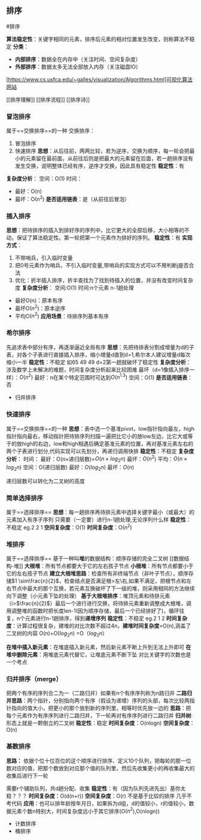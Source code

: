 ## 排序
#排序 

**算法稳定性**：关键字相同的元素，排序后元素的相对位置发生改变，则称算法不稳定
**分类**：
- **内部排序**：数据全在内存中（关注时间、空间复杂度）
- **外部排序**：数据太多无法全部放入内存（关注磁盘IO）

[https://www.cs.usfca.edu/~galles/visualization/Algorithms.html]可视化算法网站

[[排序理解]]
[[排序流程]]
[[排序诗]]
### 冒泡排序
属于==交换排序==的一种
交换排序：
1. 冒泡排序
2. 快速排序
**思想**：从后往前，两两比较，若为逆序，交换为顺序，每一轮会把最小的元素留在最前面，从前往后则是把最大的元素留在后面，若一趟排序没有发生交换，说明整体已经有序，逆序才交换，因此具有稳定性
**稳定性**：有

**复杂度分析**：
空间：O(1)
时间：
- 最好：O(n)
- 最坏：O($n^2$)
**是否适用链表**：是（从前往后冒泡）


### 插入排序
**思想**：把待排序的插入到排好序的序列中，比它更大的全部后移，大小相等的不动，保证了算法稳定性。第一轮把第一个元素作为排好的序列。
**稳定性**：有
**实现方式**：
1. 不带哨兵，引入临时变量
2. 把0号元素作为哨兵，不引入临时变量,带哨兵的实现方式可以不用判断j是否合法
3. 优化：折半插入排序，折半查找为了找到待插入的位置，并没有改变时间复杂度
**复杂度分析**：
空间:O(1) 
时间:n个元素 n-1趟处理
- 最好O(n)：原本有序
- 最坏O($n^2$)：原本逆序
- 平均O($n^2$)
**应用场景**：待排序列基本有序

### 希尔排序
先追求表中部分有序，再逐渐逼近全局有序
**思想**：先把待排表分割成增量为d的子表，对各个子表进行直接插入排序，缩小增量d直到d=1,希尔本人建议增量d每次缩小一半
**稳定性**：不稳定 如65 49 49 d=2第一趟就破坏了稳定性
**复杂度分析**：涉及数学上未解决的难题，时间复杂度分析起来比较困难
最坏（d=1像插入排序一样）：$O(n^2)$
最好：n在某个特定范围时可达到$O(n^{1.3})$
空间：O(1)
**是否适用链表**：否

- 归并排序
### 快速排序
属于==交换排序==的一种
**思想**：表中选一个基准pivot，low指针指向最左，high指针指向最右，移动指针把待排序列扫描一遍把比它小的放low左边，比它大或等于的放high的右边，low和high相遇后确定基准元素的位置，再对基准元素左右的两个子表进行划分,代码实现可以先划分，再递归调用快排
**稳定性**：不稳定
**复杂度分析**：
时间：
最好：O(n$\times$递归层数)=$O(n\times log_2n$)
最坏：$O(n^2$)
平均：$O(n\times log_2n$)
空间：O(递归层数)
最好：$O(log_2n)$
最坏：$O(n)$

递归层数可以转化为二叉树的高度

### 简单选择排序
属于==选择排序==
**思想**：每一趟排序再待排元素中选择关键字最小（或最大）的元素加入有序子序列
只需要（一定要）进行n-1趟处理,无论序列什么样
**稳定性**：不稳定 eg.2 2 1
**空间复杂度**：O(1)
**时间复杂度**：O($n^2$)

### 堆排序
属于==选择排序==
基于一种叫**堆**的数据结构：顺序存储的完全二叉树
[[数据结构-堆]]
**大根堆**：所有节点都要大于它的左右孩子节点
**小根堆**：所有节点都要小于它的左右孩子节点
**建立大根堆思路**：检查所有非终端节点（非叶子节点），顺序存储$1 \sim\frac{n}{2}$，检查结点是否满足根>左\右,如果不满足，把根节点和左右节点中最大的那个互换，若元素互换破坏了下一级的堆，则采用相同的方法继续向下调整（小元素下坠的处理）
**基于大根堆排序**：堆顶元素和待排元素（i>$\frac{n}{2}$）最后一个进行进行交换，将待排元素重新调整成大根堆，调用调整堆的函数时把长度len-1(因为顺序存储，最后一个已经排好了)，循环往复，n个元素进行n-1趟排序，得到**递增序列**
**稳定性**：不稳定 eg.2 1 2
**时间复杂度**：计算过程很复杂，建堆的对比次数不超过4n，**建堆时间复杂度**=O(n),涵盖了二叉树的内容
O(n)+O($log_2n$) =O（$log_2n$）

**在堆中插入新元素**：在堆底插入新元素，然后新元素不断上升到无法上升即可
**在堆中删除元素**：用堆底元素代替它，让堆底元素不断下坠
对比关键字的次数也是一个考点

### 归并排序（merge）
把两个有序的序列合二为一（二路归并）如果有n个有序序列称为n路归并
**二路归并思路**：两个指针，分别指向两个有序（假设为递增）序列的头部，每次比较两指针指向的值大小，把更小的那个放到新的序列里，相等时优先放一边的
**思路**：把每个元素作为有序序列进行二路归并，下一轮再对有序序列进行二路归并
**归并树**:形态上就是一颗倒立的二叉树
**稳定性**：稳定
**时间复杂度**：O(nlogn)
**空间复杂度**：O(n)

### 基数排序
**思路：** 依据个位十位百位的这个顺序进行排序、定义10个队列，把每轮的那一位数对应的值，把那个数放到对应那个值的队列里，然后先收集更小的再收集最大的收集后进行下一轮

需要r个辅助队列，共d趟分配、收集
**稳定性**：有（因为队列先进先出）基你太稳？？？
**时间复杂度**：O(d(n+r))
**空间复杂度**：O(r)
不是基于比较的排序
几乎不考代码
**应用**：也可以排年龄按年月日，如果拆为d组，d的值较小，r的值较小，数据元素个数n特别大，时间复杂度远小于其它排序(O($n^2$),O(nlogn))
- 计数排序
- 桶排序

